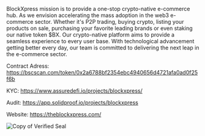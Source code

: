 
BlockXpress mission is to provide a one-stop crypto-native e-commerce hub. As we envision accelerating the mass adoption in the web3 e-commerce sector.  Whether it's P2P trading, buying crypto, listing your products on sale, purchasing your favorite leading brands or even staking our native token $BX. Our crypto-native platform aims to provide a seamless experience to every user base. With technological advancement getting better every day, our team is committed to delivering the next leap in the e-commerce sector.

Contract Adress: https://bscscan.com/token/0x2a6788bf2354ebc4940656d4721afa0ad0f25f6b

KYC: https://www.assuredefi.io/projects/blockxpress/

Audit: https://app.solidproof.io/projects/blockxpress

Website: https://theblockxpress.com/

![Copy of Verified Seal](https://user-images.githubusercontent.com/109474535/180249378-2a57beb4-615e-41d9-a98d-645540263289.png)

